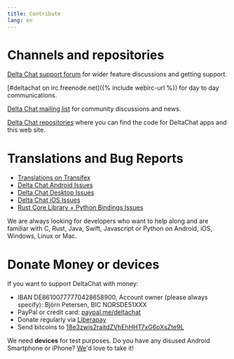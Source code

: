```yaml
---
title: Contribute
lang: en
---
```


# Channels and repositories

<i class="fa fa-comments"></i>
  [Delta Chat support forum](https://support.delta.chat) for wider
  feature discussions and getting support.

<i class="fa fa-hashtag"></i>
  [#deltachat on irc.freenode.net]({% include webirc-url %}) for day to day communications.

<i class="fa fa-envelope"></i>
  [Delta Chat mailing
  list](https://lists.codespeak.net/postorius/lists/delta.codespeak.net/) 
  for community discussions and news.

<i class="fa fa-github"></i>
  [Delta Chat repositories](https://github.com/deltachat/) where you can
  find the code for DeltaChat apps and this web site.

# Translations and Bug Reports 

- [Translations on Transifex](https://www.transifex.com/delta-chat/public/)
- [Delta Chat Android Issues](https://github.com/deltachat/deltachat-android/issues)
- [Delta Chat Desktop Issues](https://github.com/deltachat/deltachat-desktop/issues)
- [Delta Chat iOS Issues](https://github.com/deltachat/deltachat-ios/issues)
- [Rust Core Library + Python Bindings Issues](https://github.com/deltachat/deltachat-core-rust/issues)

We are always looking for developers who want to help along and are familiar with 
C, Rust, Java, Swift, Javascript or Python on Android, iOS, Windows, Linux or Mac.


# Donate Money or devices

If you want to support DeltaChat with money:

- IBAN DE86100777770428658900, Account owner (please always specify): Björn Petersen, BIC NORSDE51XXX
- PayPal or credit card: [paypal.me/deltachat](https://paypal.me/deltachat/20)
- Donate regularly via [Liberapay](https://liberapay.com/delta.chat/)
- Send bitcoins to [18e3zwis2raitdZVhEhHHT7xG6oXsZte9L](bitcoin:18e3zwis2raitdZVhEhHHT7xG6oXsZte9L)

We need **devices** for test purposes. Do you have any disused Android Smartphone or iPhone?
[We](imprint)'d love to take it!
